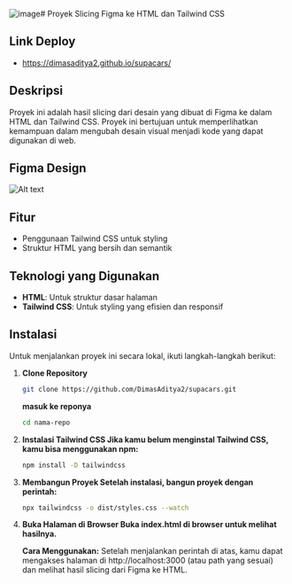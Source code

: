 ![image](https://github.com/user-attachments/assets/7b12dafa-e7b0-4d02-b7f2-f867025061c2)# Proyek Slicing Figma ke HTML dan Tailwind CSS

## Link Deploy
- https://dimasaditya2.github.io/supacars/

## Deskripsi
Proyek ini adalah hasil slicing dari desain yang dibuat di Figma ke dalam HTML dan Tailwind CSS. Proyek ini bertujuan untuk memperlihatkan kemampuan dalam mengubah desain visual menjadi kode yang dapat digunakan di web.

## Figma Design
![Alt text](./assets/design/supacars.png)

## Fitur
- Penggunaan Tailwind CSS untuk styling
- Struktur HTML yang bersih dan semantik

## Teknologi yang Digunakan
- **HTML**: Untuk struktur dasar halaman
- **Tailwind CSS**: Untuk styling yang efisien dan responsif

## Instalasi
Untuk menjalankan proyek ini secara lokal, ikuti langkah-langkah berikut:

1. **Clone Repository**
   ```bash
   git clone https://github.com/DimasAditya2/supacars.git
   ```
   **masuk ke reponya**
   ```bash
   cd nama-repo
   ```

2. **Instalasi Tailwind CSS Jika kamu belum menginstal Tailwind CSS, kamu bisa menggunakan npm:**
    ```bash
    npm install -D tailwindcss
    ```
3. **Membangun Proyek Setelah instalasi, bangun proyek dengan perintah:**
    ```bash
    npx tailwindcss -o dist/styles.css --watch
    ```
4. **Buka Halaman di Browser Buka index.html di browser untuk melihat hasilnya.**

    **Cara Menggunakan:** Setelah menjalankan perintah di atas, kamu dapat mengakses halaman di http://localhost:3000 (atau path yang sesuai) dan melihat hasil slicing dari Figma ke HTML.
